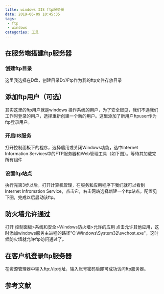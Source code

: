 ```yaml
---
title: windows IIS ftp服务器
date: 2019-06-09 10:45:35
tags:
 - ftp
 - windows
categories: 工具
---
```



## 在服务端搭建ftp服务器
### 创建ftp目录
这里我选择在D盘，创建目录D://Ftp作为我的ftp文件存放目录
## 添加ftp用户（可选）
其实这里的ftp用户就是windows 操作系统的用户，为了安全起见，我们不选我们工作时登录的用户，选择重新创建一个新的用户。这里添加了新用户ftpuser作为ftp登录用户。

### 开启IIS服务
打开控制面板下的程序，选择启用或关闭Windows功能，选中Internet Information Services中的FTP服务器和Web管理工具（如下图）。等待其加载完所有组件

### 设置ftp站点
执行完第3步以后，打开计算机管理，在服务和应用程序下我们就可以看到Internet Infromation Service，点击它，右击网站选择新建一个ftp站点，配置见下图，完成以后启动该ftp。

## 防火墙允许通过
打开 控制面板>系统和安全>Windows防火墙>允许的应用
点击允许其他应用，这时添加windows服务主进程的路径"C:\Windows\System32\svchost.exe"，这时候防火墙就允许ftp访问通过了。

## 在客户机登录ftp服务器
在资源管理器中输入ftp://ip地址，输入账号密码后即可成功访问ftp服务器。


## 参考文献

